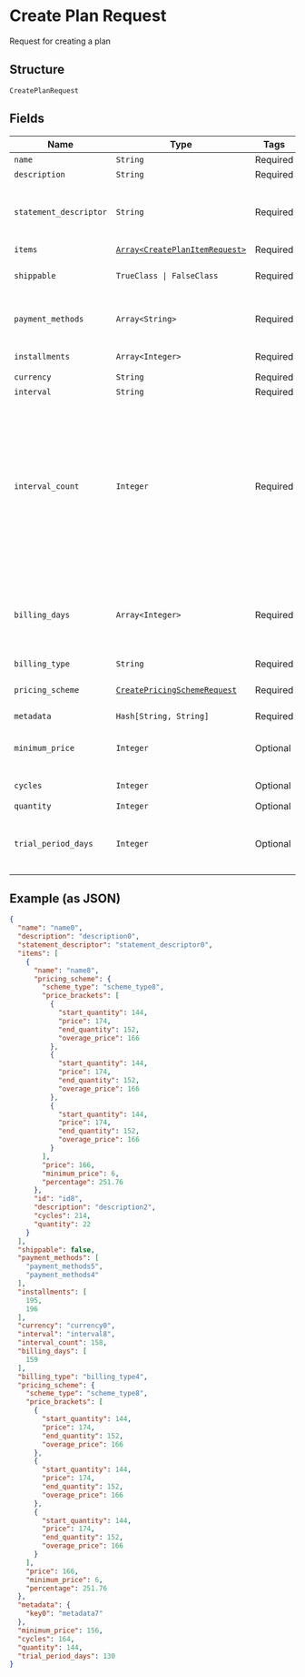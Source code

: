 
# Create Plan Request

Request for creating a plan

## Structure

`CreatePlanRequest`

## Fields

| Name | Type | Tags | Description |
|  --- | --- | --- | --- |
| `name` | `String` | Required | Plan's name |
| `description` | `String` | Required | Description |
| `statement_descriptor` | `String` | Required | Text that will be printed on the credit card's statement |
| `items` | [`Array<CreatePlanItemRequest>`](../../doc/models/create-plan-item-request.md) | Required | Plan items |
| `shippable` | `TrueClass \| FalseClass` | Required | Indicates if the plan is shippable |
| `payment_methods` | `Array<String>` | Required | Allowed payment methods for the plan |
| `installments` | `Array<Integer>` | Required | Number of installments |
| `currency` | `String` | Required | Currency |
| `interval` | `String` | Required | Interval |
| `interval_count` | `Integer` | Required | Interval counts between two charges. For instance, if the interval is 'month' and count is 2, the customer will be charged once every two months. |
| `billing_days` | `Array<Integer>` | Required | Allowed billings days for the subscription, in case the plan type is 'exact_day' |
| `billing_type` | `String` | Required | Billing type |
| `pricing_scheme` | [`CreatePricingSchemeRequest`](../../doc/models/create-pricing-scheme-request.md) | Required | Plan's pricing scheme |
| `metadata` | `Hash[String, String]` | Required | Metadata |
| `minimum_price` | `Integer` | Optional | Minimum price that will be charged |
| `cycles` | `Integer` | Optional | Number of cycles |
| `quantity` | `Integer` | Optional | Quantity |
| `trial_period_days` | `Integer` | Optional | Trial period, where the customer will not be charged. |

## Example (as JSON)

```json
{
  "name": "name0",
  "description": "description0",
  "statement_descriptor": "statement_descriptor0",
  "items": [
    {
      "name": "name8",
      "pricing_scheme": {
        "scheme_type": "scheme_type8",
        "price_brackets": [
          {
            "start_quantity": 144,
            "price": 174,
            "end_quantity": 152,
            "overage_price": 166
          },
          {
            "start_quantity": 144,
            "price": 174,
            "end_quantity": 152,
            "overage_price": 166
          },
          {
            "start_quantity": 144,
            "price": 174,
            "end_quantity": 152,
            "overage_price": 166
          }
        ],
        "price": 166,
        "minimum_price": 6,
        "percentage": 251.76
      },
      "id": "id8",
      "description": "description2",
      "cycles": 214,
      "quantity": 22
    }
  ],
  "shippable": false,
  "payment_methods": [
    "payment_methods5",
    "payment_methods4"
  ],
  "installments": [
    195,
    196
  ],
  "currency": "currency0",
  "interval": "interval8",
  "interval_count": 158,
  "billing_days": [
    159
  ],
  "billing_type": "billing_type4",
  "pricing_scheme": {
    "scheme_type": "scheme_type8",
    "price_brackets": [
      {
        "start_quantity": 144,
        "price": 174,
        "end_quantity": 152,
        "overage_price": 166
      },
      {
        "start_quantity": 144,
        "price": 174,
        "end_quantity": 152,
        "overage_price": 166
      },
      {
        "start_quantity": 144,
        "price": 174,
        "end_quantity": 152,
        "overage_price": 166
      }
    ],
    "price": 166,
    "minimum_price": 6,
    "percentage": 251.76
  },
  "metadata": {
    "key0": "metadata7"
  },
  "minimum_price": 156,
  "cycles": 164,
  "quantity": 144,
  "trial_period_days": 130
}
```

